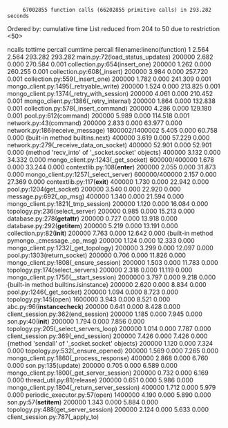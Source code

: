          67002855 function calls (66202855 primitive calls) in 293.282 seconds

   Ordered by: cumulative time
   List reduced from 204 to 50 due to restriction <50>

   ncalls  tottime  percall  cumtime  percall filename:lineno(function)
        1    2.564    2.564  293.282  293.282 main.py:72(load_status_updates)
   200000    2.682    0.000  270.584    0.001 collection.py:654(insert_one)
   200000    1.262    0.000  260.255    0.001 collection.py:608(_insert)
   200000    3.984    0.000  257.720    0.001 collection.py:559(_insert_one)
   200000    1.782    0.000  241.309    0.001 mongo_client.py:1495(_retryable_write)
   200000    1.524    0.000  213.825    0.001 mongo_client.py:1374(_retry_with_session)
   200000    4.061    0.000  210.452    0.001 mongo_client.py:1386(_retry_internal)
   200000    1.864    0.000  132.838    0.001 collection.py:578(_insert_command)
   200000    4.286    0.000  129.180    0.001 pool.py:612(command)
   200000    5.989    0.000  114.518    0.001 network.py:43(command)
   200000    2.833    0.000   63.977    0.000 network.py:186(receive_message)
1800002/1400002    5.405    0.000   60.758    0.000 {built-in method builtins.next}
   400000    3.619    0.000   57.229    0.000 network.py:279(_receive_data_on_socket)
   400000   52.901    0.000   52.901    0.000 {method 'recv_into' of '_socket.socket' objects}
   400000    3.132    0.000   34.332    0.000 mongo_client.py:1243(_get_socket)
600000/400000    1.678    0.000   33.244    0.000 contextlib.py:108(__enter__)
   200000    2.055    0.000   31.873    0.000 mongo_client.py:1257(_select_server)
600000/400000    2.157    0.000   27.369    0.000 contextlib.py:117(__exit__)
   400000    1.730    0.000   22.942    0.000 pool.py:1204(get_socket)
   200000    3.540    0.000   22.920    0.000 message.py:692(_op_msg)
   400000    1.340    0.000   21.594    0.000 mongo_client.py:1821(_tmp_session)
   200000    1.120    0.000   16.084    0.000 topology.py:236(select_server)
   200000    0.985    0.000   15.213    0.000 database.py:278(__getattr__)
   200000    0.727    0.000   13.918    0.000 database.py:292(__getitem__)
   200000    5.219    0.000   13.191    0.000 collection.py:82(__init__)
   200000    7.763    0.000   12.642    0.000 {built-in method pymongo._cmessage._op_msg}
   200000    1.124    0.000   12.333    0.000 mongo_client.py:1232(_get_topology)
   200000    3.299    0.000   12.097    0.000 pool.py:1303(return_socket)
   200000    0.706    0.000   11.826    0.000 mongo_client.py:1808(_ensure_session)
   200000    1.503    0.000   11.783    0.000 topology.py:174(select_servers)
   200000    2.318    0.000   11.119    0.000 mongo_client.py:1756(__start_session)
  2000000    3.797    0.000    9.218    0.000 {built-in method builtins.isinstance}
   200000    2.620    0.000    8.834    0.000 pool.py:1246(_get_socket)
   200000    1.094    0.000    8.723    0.000 topology.py:145(open)
  1600000    3.943    0.000    8.521    0.000 abc.py:96(__instancecheck__)
   200000    0.641    0.000    8.428    0.000 client_session.py:362(end_session)
   200000    1.185    0.000    7.945    0.000 son.py:40(__init__)
   200000    1.794    0.000    7.856    0.000 topology.py:205(_select_servers_loop)
   200000    1.014    0.000    7.787    0.000 client_session.py:369(_end_session)
   200000    7.426    0.000    7.426    0.000 {method 'sendall' of '_socket.socket' objects}
   200000    1.120    0.000    7.324    0.000 topology.py:532(_ensure_opened)
   200000    1.569    0.000    7.265    0.000 mongo_client.py:1860(_process_response)
   400000    2.868    0.000    6.760    0.000 son.py:135(update)
   200000    0.705    0.000    6.589    0.000 mongo_client.py:1800(_get_server_session)
   200000    0.732    0.000    6.169    0.000 thread_util.py:81(release)
   200000    0.651    0.000    5.986    0.000 mongo_client.py:1804(_return_server_session)
   400000    1.712    0.000    5.979    0.000 periodic_executor.py:57(open)
  1400000    4.190    0.000    5.890    0.000 son.py:57(__setitem__)
   200000    1.343    0.000    5.884    0.000 topology.py:488(get_server_session)
   200000    2.124    0.000    5.633    0.000 client_session.py:787(_apply_to)


